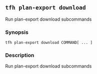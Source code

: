 ## `tfh plan-export download`

Run plan-export download subcommands

### Synopsis

    tfh plan-export download COMMAND[ ... ]

### Description

Run plan-export download subcommands

